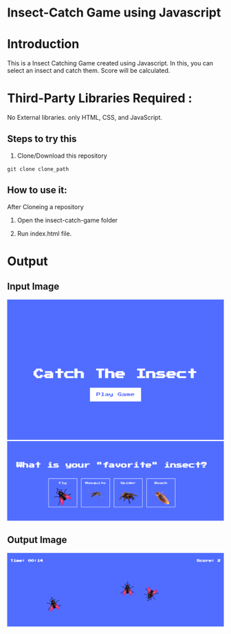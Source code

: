 # Insect-Catch Game using Javascript

# Introduction

This is a Insect Catching Game created using Javascript. In this, you can select an insect and catch them. Score will be calculated.

# Third-Party Libraries Required :

No External libraries.
only HTML, CSS, and JavaScript.

## Steps to try this

1. Clone/Download this repository

```
git clone clone_path

```

## How to use it:

After Cloneing a repository

1. Open the insect-catch-game folder

2. Run index.html file.

# Output

## Input Image

<img src="Images/input.PNG">
<img src="Images/input1.PNG">

## Output Image

<img src="Images/output.PNG">
